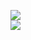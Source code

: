 [![](https://img.shields.io/badge/Made%20With-Github%20Spray-lightgrey.svg?style=for-the-badge&logo=github)](https://github.com/Annihil/github-spray#23823)  
[![](https://i.imgur.com/2DrTn0Z.gif)](https://github.com/Annihil/github-spray)
